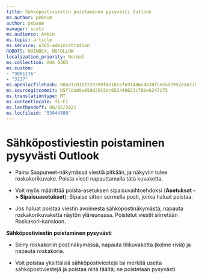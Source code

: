 ```yaml
---
title: Sähköpostiviestin poistaminen pysyvästi Outlook
ms.author: pebaum
author: pebaum
manager: scotv
ms.audience: Admin
ms.topic: article
ms.service: o365-administration
ROBOTS: NOINDEX, NOFOLLOW
localization_priority: Normal
ms.collection: Adm_O365
ms.custom:
- "9001176"
- "3137"
ms.openlocfilehash: b0aa1c016f229399f451655f691486c4618fce55d2952ea677edb902349dd270
ms.sourcegitcommit: b5f7da89a650d2915dc652449623c78be6247175
ms.translationtype: MT
ms.contentlocale: fi-FI
ms.lasthandoff: 08/05/2021
ms.locfileid: "53944380"
---
```

# <a name="permanently-delete-an-email-in-outlook"></a>Sähköpostiviestin poistaminen pysyvästi Outlook

- Paina Saapuneet-näkymässä viestiä pitkään, ja näkyviin tulee roskakorikuvake. Poista viesti napauttamalla tätä kuvaketta.

- Voit myös määrittää poista-asetuksen sipaisuvaihtoehdoksi (**Asetukset -> Sipaisuasetukset**); Sipaise sitten sormella posti, jonka haluat poistaa. 

- Jos haluat poistaa viestin avoimesta sähköpostinäkymästä, napauta roskakorikuvaketta näytön yläreunassa. Poistetut viestit siirretään Roskakori-kansioon. 

**Sähköpostiviestin poistaminen pysyvästi**

- Siirry roskakoriin postinäkymässä, napauta tilikuvaketta (kolme riviä) ja napauta roskakoria.

- Voit poistaa yksittäisiä sähköpostiviestejä tai merkitä useita sähköpostiviestejä ja poistaa niitä täältä; ne poistetaan pysyvästi.